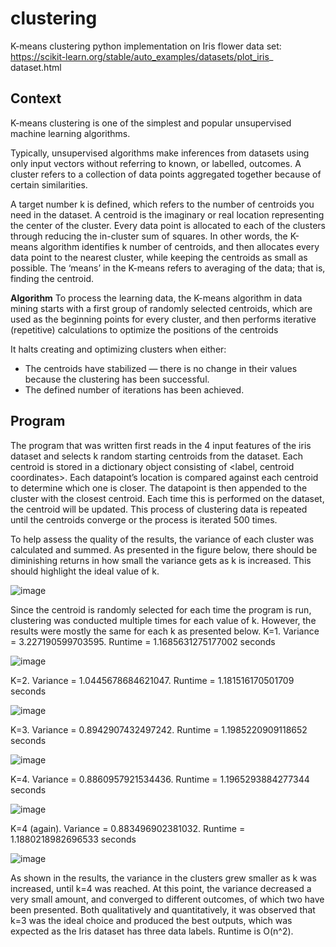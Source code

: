 # clustering
K-means clustering python implementation on Iris flower data set: https://scikit-learn.org/stable/auto_examples/datasets/plot_iris_ dataset.html

## Context
K-means clustering is one of the simplest and popular unsupervised machine learning algorithms.

Typically, unsupervised algorithms make inferences from datasets using only input vectors without referring to known, or labelled, outcomes. A cluster refers to a collection of data points aggregated together because of certain similarities.

A target number  k is defined, which refers to the number of centroids you need in the dataset. A centroid is the imaginary or real location representing the center of the cluster. Every data point is allocated to each of the clusters through reducing the in-cluster sum of squares. In other words, the K-means algorithm identifies k number of centroids, and then allocates every data point to the nearest cluster, while keeping the centroids as small as possible. The ‘means’ in the K-means refers to averaging of the data; that is, finding the centroid.

**Algorithm**
To process the learning data, the K-means algorithm in data mining starts with a first group of randomly selected centroids, which are used as the beginning points for every cluster, and then performs iterative (repetitive) calculations to optimize the positions of the centroids

It halts creating and optimizing clusters when either:
- The centroids have stabilized — there is no change in their values because the clustering has been successful.
- The defined number of iterations has been achieved.

## Program

The program that was written first reads in the 4 input features of the iris dataset and selects k random starting centroids from the dataset. Each centroid is stored in a dictionary object consisting of <label, centroid coordinates>. Each datapoint’s location is compared against each centroid to determine which one is closer. The datapoint is then appended to the cluster with the closest centroid. Each time this is performed on the dataset, the centroid will be updated. This process of clustering data is repeated until the centroids converge or the process is iterated 500 times.

To help assess the quality of the results, the variance of each cluster was calculated and summed. As presented in the figure below, there should be diminishing returns in how small the variance gets as k is increased. This should highlight the ideal value of k.

![image](https://github.com/haydensflee/clustering/assets/89950637/5f94c0b5-10ca-437a-b1b1-70fcaa795aec)

Since the centroid is randomly selected for each time the program is run, clustering was conducted multiple times for each value of k. However, the results were mostly the same for each k as presented below.
K=1. Variance = 3.227190599703595. Runtime = 1.1685631275177002 seconds

![image](https://github.com/haydensflee/clustering/assets/89950637/7cd72d97-6698-45ed-ba06-1fa11c8db5b1)

K=2. Variance = 1.0445678684621047. Runtime = 1.181516170501709 seconds

![image](https://github.com/haydensflee/clustering/assets/89950637/c65c0713-e774-4fe4-b6c0-7d67f790f61b)

K=3. Variance = 0.8942907432497242. Runtime = 1.1985220909118652 seconds

![image](https://github.com/haydensflee/clustering/assets/89950637/1de0925e-2a75-4341-85e1-3ffcdab2e06e)

K=4. Variance = 0.8860957921534436. Runtime = 1.1965293884277344 seconds

![image](https://github.com/haydensflee/clustering/assets/89950637/af3cb9fa-be02-4691-8eb8-5da4a8c7bb24)

K=4 (again). Variance = 0.883496902381032. Runtime = 1.1880218982696533 seconds

![image](https://github.com/haydensflee/clustering/assets/89950637/d5d5cdd9-25bf-424c-b6b4-f5cf7e3e29c0)

As shown in the results, the variance in the clusters grew smaller as k was increased, until k=4 was reached. At this point, the variance decreased a very small amount, and converged to different outcomes, of which two have been presented. Both qualitatively and quantitatively, it was observed that k=3 was the ideal choice and produced the best outputs, which was expected as the Iris dataset has three data labels.
Runtime is O(n^2).
